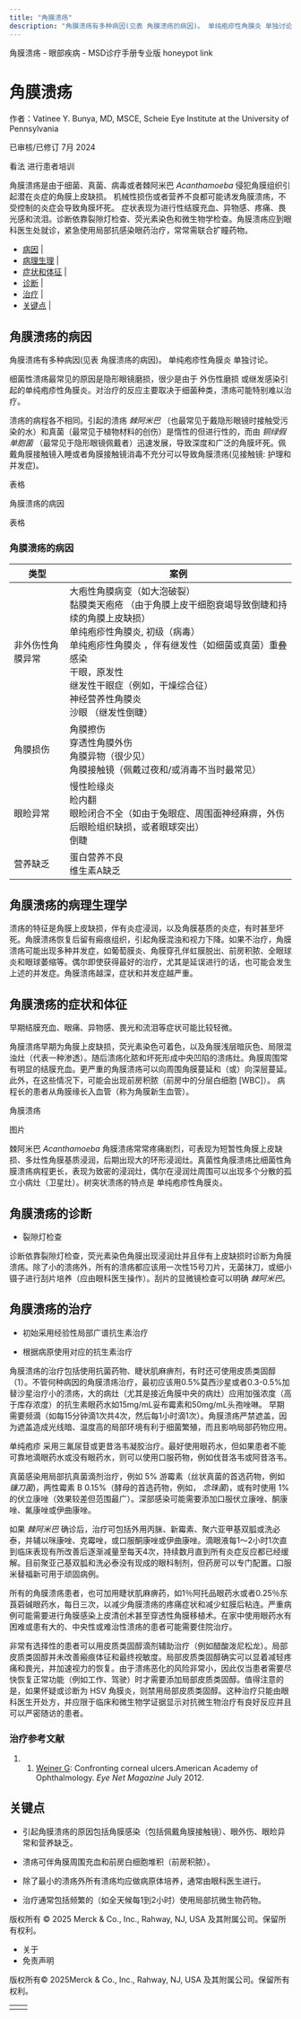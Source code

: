 ```yaml
---
title: "角膜溃疡"
description: "角膜溃疡有多种病因(见表 角膜溃疡的病因)。 单纯疱疹性角膜炎 单独讨论。"
---
```


﻿角膜溃疡 \- 眼部疾病 \- MSD诊疗手册专业版 honeypot link

# 角膜溃疡

作者：Vatinee Y. Bunya, MD, MSCE, Scheie Eye Institute at the University of Pennsylvania

已审核/已修订 7月 2024

看法 进行患者培训

角膜溃疡是由于细菌、真菌、病毒或者棘阿米巴 _Acanthamoeba_ 侵犯角膜组织引起潜在炎症的角膜上皮缺损。 机械性损伤或者营养不良都可能诱发角膜溃疡，不受控制的炎症会导致角膜坏死。 症状表现为进行性结膜充血、异物感、疼痛、畏光感和流泪。诊断依靠裂隙灯检查、荧光素染色和微生物学检查。角膜溃疡应到眼科医生处就诊，紧急使用局部抗感染眼药治疗，常常需联合扩瞳药物。

- [病因](#病因_v955111_zh) \|
- [病理生理](#病理生理_v955162_zh) \|
- [症状和体征](#症状和体征_v955165_zh) \|
- [诊断](#诊断_v955176_zh) \|
- [治疗](#治疗_v955183_zh) \|
- [关键点](#关键点_v6655045_zh) \|

## 角膜溃疡的病因

角膜溃疡有多种病因(见表 角膜溃疡的病因)。 单纯疱疹性角膜炎 单独讨论。

细菌性溃疡最常见的原因是隐形眼镜磨损，很少是由于 外伤性磨损 或继发感染引起的单纯疱疹性角膜炎。对治疗的反应主要取决于细菌种类，溃疡可能特别难以治疗。

溃疡的病程各不相同。引起的溃疡 _棘阿米巴_ （也最常见于戴隐形眼镜时接触受污染的水）和真菌（最常见于植物材料的创伤）是惰性的但进行性的，而由 _铜绿假单胞菌_ （最常见于隐形眼镜佩戴者）迅速发展，导致深度和广泛的角膜坏死。佩戴角膜接触镜入睡或者角膜接触镜消毒不充分可以导致角膜溃疡(见接触镜: 护理和并发症)。

表格

角膜溃疡的病因

表格

### 角膜溃疡的病因

| 类型 | 案例 |
| --- | --- |
| 非外伤性角膜异常 | 大疱性角膜病变（如大泡破裂）<br>黏膜类天疱疮 （由于角膜上皮干细胞衰竭导致倒睫和持续的角膜上皮缺损）<br>单纯疱疹性角膜炎, 初级（病毒） <br>单纯疱疹性角膜炎 ，伴有继发性（如细菌或真菌）重叠感染<br>干眼，原发性<br>继发性干眼症（例如，干燥综合征）<br>神经营养性角膜炎<br>沙眼 （继发性倒睫） |
| 角膜损伤 | 角膜擦伤<br>穿透性角膜外伤<br>角膜异物（很少见）<br>角膜接触镜（佩戴过夜和/或消毒不当时最常见） |
| 眼睑异常 | 慢性睑缘炎<br>睑内翻<br>眼睑闭合不全（如由于兔眼症、周围面神经麻痹，外伤后眼睑组织缺损，或者眼球突出）<br>倒睫 |
| 营养缺乏 | 蛋白营养不良<br>维生素A缺乏 |

## 角膜溃疡的病理生理学

溃疡的特征是角膜上皮缺损，伴有炎症浸润，以及角膜基质的炎症，有时甚至坏死。角膜溃疡恢复后留有瘢痕组织，引起角膜混浊和视力下降。如果不治疗，角膜溃疡可能出现多种并发症，如葡萄膜炎、角膜穿孔伴虹膜脱出、前房积脓、全眼球炎和眼球萎缩等。偶尔即使获得最好的治疗，尤其是延误进行的话，也可能会发生上述的并发症。角膜溃疡越深，症状和并发症越严重。

## 角膜溃疡的症状和体征

早期结膜充血、眼痛、异物感、畏光和流泪等症状可能比较轻微。

角膜溃疡早期为角膜上皮缺损，荧光素染色可着色，以及角膜浅层暗灰色、局限混浊灶（代表一种渗透）。随后溃疡化脓和坏死形成中央凹陷的溃疡灶。角膜周围常有明显的结膜充血。更严重的角膜溃疡可以向周围角膜蔓延和（或）向深层蔓延。 此外，在这些情况下，可能会出现前房积脓（前房中的分层白细胞 \[WBC\]）。 病程长的患者从角膜缘长入血管（称为角膜新生血管）。

角膜溃疡



图片

棘阿米巴 _Acanthamoeba_ 角膜溃疡常常疼痛剧烈，可表现为短暂性角膜上皮缺损、多灶性角膜基质浸润，后期出现大的环形浸润灶。真菌性角膜溃疡比细菌性角膜溃疡病程更长，表现为致密的浸润灶，偶尔在浸润灶周围可以出现多个分散的孤立小病灶（卫星灶）。树突状溃疡的特点是 单纯疱疹性角膜炎。

## 角膜溃疡的诊断

- 裂隙灯检查


诊断依靠裂隙灯检查，荧光素染色角膜出现浸润灶并且伴有上皮缺损时诊断为角膜溃疡。除了小的溃疡外，所有的溃疡都应该用一次性15号刀片，无菌抹刀，或细小镊子进行刮片培养（应由眼科医生操作）。刮片的显微镜检查可以明确 _棘阿米巴_。

## 角膜溃疡的治疗

- 初始采用经验性局部广谱抗生素治疗

- 根据病原使用对应的抗生素治疗


角膜溃疡的治疗包括使用抗菌药物、睫状肌麻痹剂，有时还可使用皮质类固醇（1）。不管何种病因的角膜溃疡治疗，最初应该用0.5%莫西沙星或者0.3-0.5%加替沙星治疗小的溃疡，大的病灶（尤其是接近角膜中央的病灶）应用加强浓度（高于库存浓度）的抗生素眼药水如15mg/mL妥布霉素和50mg/mL头孢唑啉。 早期需要频滴（如每15分钟滴1次共4次，然后每1小时滴1次）。角膜溃疡严禁遮盖，因为遮盖造成光线暗、温度高的局部环境有利于细菌繁殖，而且影响局部药物应用。

单纯疱疹 采用三氟尿苷或更昔洛韦凝胶治疗。最好使用眼药水，但如果患者不能可靠地滴眼药水或没有眼药水，则可以使用口服药物，例如伐昔洛韦或阿昔洛韦。

真菌感染用局部抗真菌滴剂治疗，例如 5% 游霉素（丝状真菌的首选药物，例如 _镰刀菌_)，两性霉素 B 0.15%（酵母的首选药物，例如， _念珠菌_)，或有时使用 1% 的伏立康唑（效果较差但范围最广）。深部感染可能需要添加口服伏立康唑、酮康唑、氟康唑或伊曲康唑。

如果 _棘阿米巴_ 确诊后，治疗可包括外用丙脒、新霉素、聚六亚甲基双胍或洗必泰，并辅以咪康唑、克霉唑，或口服酮康唑或伊曲康唑。滴眼液每1～2小时1次直到临床表现有所改善后逐渐减量至每天4次，持续数月直到所有炎症反应都已经缓解。目前聚亚己基双胍和洗必泰没有现成的眼科制剂，但药房可以专门配置。口服米替福新可用于顽固病例。

所有的角膜溃疡患者，也可加用睫状肌麻痹药，如1％阿托品眼药水或者0.25％东莨菪碱眼药水，每日三次，以减少角膜溃疡的疼痛症状和减少虹膜后粘连。严重病例可能需要进行角膜感染上皮清创术甚至穿透性角膜移植术。在家中使用眼药水有困难或患有大的、中央性或难治性溃疡的患者可能需要住院治疗。

非常有选择性的患者可以用皮质类固醇滴剂辅助治疗（例如醋酸泼尼松龙）。局部皮质类固醇并未改善瘢痕体征和最终视敏度。局部皮质类固醇确实可以显着减轻疼痛和畏光，并加速视力的恢复。由于溃疡恶化的风险非常小，因此仅当患者需要尽快恢复正常功能（例如工作、驾驶）时才需要添加局部皮质类固醇。值得注意的是，如果怀疑或诊断为 HSV 角膜炎，则禁用局部皮质类固醇。这种治疗只能由眼科医生开处方，并应限于临床和微生物学证据显示对抗微生物治疗有良好反应并且可以严密随访的患者。

### 治疗参考文献

1. 1. [Weiner G](https://www.aao.org/eyenet/article/confronting-corneal-ulcers): Confronting corneal ulcers.American Academy of Ophthalmology. _Eye Net Magazine_ July 2012.


## 关键点

- 引起角膜溃疡的原因包括角膜感染（包括佩戴角膜接触镜）、眼外伤、眼睑异常和营养缺乏。

- 溃疡可伴角膜周围充血和前房白细胞堆积（前房积脓）。

- 除了最小的溃疡外所有溃疡均应做病原体培养，通常由眼科医生进行。

- 治疗通常包括频繁的（如全天候每1到2小时）使用局部抗微生物药物。




版权所有 © 2025
Merck & Co., Inc., Rahway, NJ, USA 及其附属公司。保留所有权利。

- 关于
- 免责声明

版权所有© 2025Merck & Co., Inc., Rahway, NJ, USA 及其附属公司。保留所有权利。

|     |     |
| --- | --- |
|  |  |